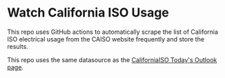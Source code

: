 # Watch California ISO Usage
This repo uses GitHub actions to automatically scrape the list of California ISO electrical usage from the CAISO website frequently and store the results.

This repo uses the same datasource as the [CaliforniaISO Today's Outlook page](http://www.caiso.com/TodaysOutlook/Pages/default.aspx).
